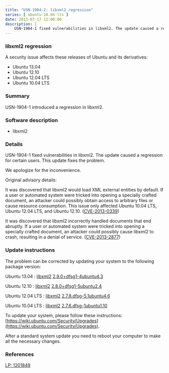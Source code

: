 ```yaml
---
title: "USN-1904-2: libxml2 regression"
series: [ ubuntu-10.04-lts ]
date: 2013-07-17 12:00:00
description: |
    USN-1904-1 fixed vulnerabilities in libxml2. The update caused a regression for certain users. This update fixes the problem.
--- 
```

 
### libxml2 regression

A security issue affects these releases of Ubuntu and its derivatives:

* Ubuntu 13.04
* Ubuntu 12.10
* Ubuntu 12.04 LTS
* Ubuntu 10.04 LTS

### Summary

USN-1904-1 introduced a regression in libxml2. 

### Software description

* libxml2 

### Details

USN-1904-1 fixed vulnerabilities in libxml2. The update caused a regression for certain users. This update fixes the problem.

We apologize for the inconvenience.

Original advisory details:

 It was discovered that libxml2 would load XML external entities by default. If a user or automated system were tricked into opening a specially crafted document, an attacker could possibly obtain access to arbitrary files or cause resource consumption. This issue only affected Ubuntu 10.04 LTS, Ubuntu 12.04 LTS, and Ubuntu 12.10. ([CVE-2013-0339](http://people.ubuntu.com/~ubuntu-security/cve/CVE-2013-0339))

 It was discovered that libxml2 incorrectly handled documents that end abruptly. If a user or automated system were tricked into opening a specially crafted document, an attacker could possibly cause libxml2 to crash, resulting in a denial of service. ([CVE-2013-2877](http://people.ubuntu.com/~ubuntu-security/cve/CVE-2013-2877)) 

### Update instructions

The problem can be corrected by updating your system to the following package version:

Ubuntu 13.04
 : [libxml2](https://launchpad.net/ubuntu/+source/libxml2) <span> [2.9.0+dfsg1-4ubuntu4.3](https://launchpad.net/ubuntu/+source/libxml2/2.9.0+dfsg1-4ubuntu4.3) </span> 

Ubuntu 12.10
 : [libxml2](https://launchpad.net/ubuntu/+source/libxml2) <span> [2.8.0+dfsg1-5ubuntu2.4](https://launchpad.net/ubuntu/+source/libxml2/2.8.0+dfsg1-5ubuntu2.4) </span> 

Ubuntu 12.04 LTS
 : [libxml2](https://launchpad.net/ubuntu/+source/libxml2) <span> [2.7.8.dfsg-5.1ubuntu4.6](https://launchpad.net/ubuntu/+source/libxml2/2.7.8.dfsg-5.1ubuntu4.6) </span> 

Ubuntu 10.04 LTS
 : [libxml2](https://launchpad.net/ubuntu/+source/libxml2) <span> [2.7.6.dfsg-1ubuntu1.10](https://launchpad.net/ubuntu/+source/libxml2/2.7.6.dfsg-1ubuntu1.10) </span> 

To update your system, please follow these instructions: [https://wiki.ubuntu.com/Security/Upgrades](https://wiki.ubuntu.com/Security/Upgrades).

After a standard system update you need to reboot your computer to make all the necessary changes. 

### References

 [LP: 1201849](https://launchpad.net/bugs/1201849)
 
